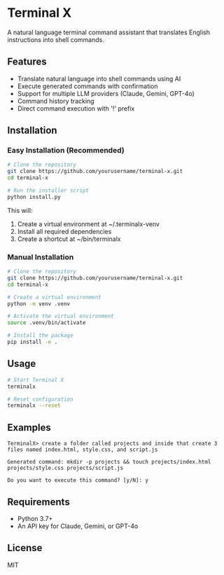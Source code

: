 # Terminal X

A natural language terminal command assistant that translates English instructions into shell commands.

## Features

- Translate natural language into shell commands using AI
- Execute generated commands with confirmation
- Support for multiple LLM providers (Claude, Gemini, GPT-4o)
- Command history tracking
- Direct command execution with '!' prefix

## Installation

### Easy Installation (Recommended)

```bash
# Clone the repository
git clone https://github.com/yourusername/terminal-x.git
cd terminal-x

# Run the installer script
python install.py
```

This will:
1. Create a virtual environment at ~/.terminalx-venv
2. Install all required dependencies
3. Create a shortcut at ~/bin/terminalx

### Manual Installation

```bash
# Clone the repository
git clone https://github.com/yourusername/terminal-x.git
cd terminal-x

# Create a virtual environment
python -m venv .venv

# Activate the virtual environment
source .venv/bin/activate

# Install the package
pip install -e .
```

## Usage

```bash
# Start Terminal X
terminalx

# Reset configuration
terminalx --reset
```

## Examples

```
TerminalX> create a folder called projects and inside that create 3 files named index.html, style.css, and script.js

Generated command: mkdir -p projects && touch projects/index.html projects/style.css projects/script.js

Do you want to execute this command? [y/N]: y
```

## Requirements

- Python 3.7+
- An API key for Claude, Gemini, or GPT-4o

## License

MIT